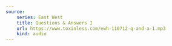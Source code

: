 ```yaml
---
source:
    series: East West
    title: Questions & Answers I
    url: https://www.toxinless.com/ewh-110712-q-and-a-1.mp3
    kind: audio
---
```

